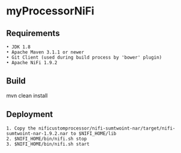 # myProcessorNiFi
## Requirements
    • JDK 1.8
    • Apache Maven 3.1.1 or newer 
    • Git Client (used during build process by 'bower' plugin)
    • Apache NiFi 1.9.2
		
## Build
mvn clean install

## Deployment
    1. Copy the nificustomprocessor/nifi-sumtwoint-nar/target/nifi-sumtwoint-nar-1.9.2.nar to $NIFI_HOME/lib 
    2. $NIFI_HOME/bin/nifi.sh stop 
    3. $NIFI_HOME/bin/nifi.sh start
